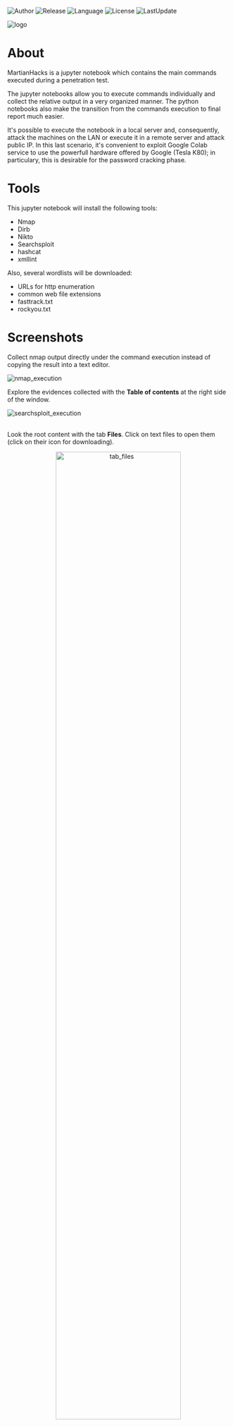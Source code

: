 ![Author](https://img.shields.io/badge/author-Leviathan36-purple.svg)
![Release](https://img.shields.io/badge/release-beta-orange.svg)
![Language](https://img.shields.io/badge/made%20with-Jupyter%20Notebook-brightgreen.svg)
![License](https://img.shields.io/badge/license-GPLv3-blue.svg)
![LastUpdate](https://img.shields.io/badge/last%20update-2019%2F09-yellow.svg)

![logo](https://github.com/Leviathan36/MartianHacks/blob/master/IMAGES/logo.png)
# About

MartianHacks is a jupyter notebook  which contains the main commands executed during a penetration test.

The jupyter notebooks allow you to execute commands individually and collect the relative output in a very organized manner.
The python notebooks also make the transition from the commands execution to final report much easier.

It's possible to execute the notebook in a local server and, consequently, attack the machines on the LAN or execute it in a remote server and attack public IP.
In this last scenario, it's convenient to exploit Google Colab service to use the powerfull hardware offered by Google (Tesla K80); in particulary, this is desirable for the password cracking phase.

# Tools
This jupyter notebook will install the following tools:

- Nmap
- Dirb
- Nikto
- Searchsploit
- hashcat
- xmllint

Also, several wordlists will be downloaded:

- URLs for http enumeration
- common web file extensions
- fasttrack.txt
- rockyou.txt

# Screenshots

Collect nmap output directly under the command execution instead of copying the result into a text editor.

![nmap_execution](https://github.com/Leviathan36/MartianHacks/blob/master/IMAGES/SCREENSHOTS/nmap_execution.png)
<br>

Explore the evidences collected with the **Table of contents** at the right side of the window.
<br>

![searchsploit_execution](https://github.com/Leviathan36/MartianHacks/blob/master/IMAGES/SCREENSHOTS/searchsploit_execution.PNG)
<br>
<br>

Look the root content with the tab **Files**.
Click on text files to open them (click on their icon for downloading).

<p align="center"><img src="https://github.com/Leviathan36/MartianHacks/blob/master/IMAGES/SCREENSHOTS/tab_files.PNG" width="75%" height="auto" alt="tab_files"></p>
<br>
<br>

# Disclaimer:
Author assume no liability and are not responsible for any misuse or damage caused by this program.

MartianHacks is distributed in the hope that it will be useful, but WITHOUT ANY WARRANTY; without even the implied warranty of MERCHANTABILITY or FITNESS FOR A PARTICULAR PURPOSE.  See the GNU General Public License for more details.

# License:
MartianHacks is released under GPLv3 license. See [LICENSE](LICENSE) for more details.
